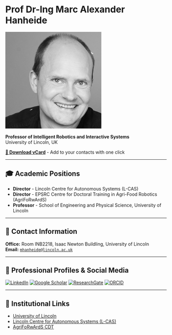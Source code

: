# Prof Dr-Ing Marc Alexander Hanheide

[![Photo](mhanheide.jpg)](https://blogger.googleusercontent.com/img/b/R29vZ2xl/AVvXsEh-xm2J2gYEWvSAPeQoLMM86M6yNzSxbbQNu7eql3rlRMlFge7ECyexhLne5AZoCD6iZ7ViG1xKrlEsHRVJ6jxdHXWoBp_wfkeeNJl2Ah2w9Gy09fGeHZ35mFdxOXpx5xVPEvuDa6Q2UNQ/s1600/mhanheide_2017_bw.png)

**Professor of Intelligent Robotics and Interactive Systems**  
University of Lincoln, UK

**[📇 Download vCard](./mhanheide.vcf)** - Add to your contacts with one click


---

## 🎓 Academic Positions

- **Director** - Lincoln Centre for Autonomous Systems (L-CAS)
- **Director** - EPSRC Centre for Doctoral Training in Agri-Food Robotics (AgriFoRwArdS)
- **Professor** - School of Engineering and Physical Science, University of Lincoln

---

## 📍 Contact Information

**Office:** Room INB2218, Isaac Newton Buildling, University of Lincoln  
**Email:** [`mhanheide@lincoln.ac.uk`](mailto:mhanheide@lincoln.ac.uk)

---

## 📱 Professional Profiles & Social Media

[![LinkedIn](https://img.shields.io/badge/LinkedIn-0077B5?style=for-the-badge&logo=linkedin&logoColor=white)](https://www.linkedin.com/in/marc-hanheide/)
[![Google Scholar](https://img.shields.io/badge/Google_Scholar-4285F4?style=for-the-badge&logo=google-scholar&logoColor=white)](https://scholar.google.com/citations?user=LKnYg9sAAAAJ&hl=en)
[![ResearchGate](https://img.shields.io/badge/ResearchGate-00CCBB?style=for-the-badge&logo=ResearchGate&logoColor=white)](https://www.researchgate.net/profile/Marc-Hanheide-2)
[![ORCID](https://img.shields.io/badge/ORCID-A6CE39?style=for-the-badge&logo=ORCID&logoColor=white)](https://orcid.org/0000-0001-7728-1849)

---

## 🏢 Institutional Links

- [University of Lincoln](https://www.lincoln.ac.uk)
- [Lincoln Centre for Autonomous Systems (L-CAS)](https://lcas.lincoln.ac.uk)
- [AgriFoRwArdS CDT](https://agriforwards-cdt.blogs.lincoln.ac.uk)
